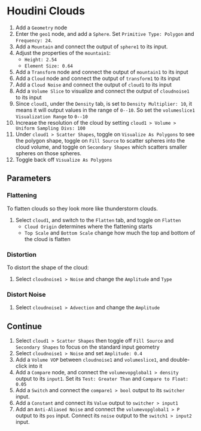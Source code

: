 # Houdini Clouds

1. Add a `Geometry` node
2. Enter the `geo1` node, and add a `Sphere`. Set `Primitive Type: Polygon` and `Frequency: 24`.
3. Add a `Mountain` and connect the output of `sphere1` to its input.
4. Adjust the properties of the `mountain1`:
    - `Height: 2.54`
    - `Element Size: 0.64`
5. Add a `Transform` node and connect the output of `mountain1` to its input
6. Add a `Cloud` node and connect the output of `transform1` to its input
7. Add a `Cloud Noise` and connect the output of `cloud1` to its input
8. Add a `Volume Slice` to visualize and connect the output of `cloudnoise1` to its input
9. Since `cloud1`, under the `Density` tab, is set to `Density Multiplier: 10`, it means it will output values in the range of `0--10`. So set the `volumeslice1` `Visualization Range` to `0--10`
10. Increase the resolution of the cloud by setting `cloud1 > Volume > Uniform Sampling Divs: 100`
11. Under `cloud1 > Scatter Shapes`, toggle on `Visualize As Polygons` to see the polygon shape, toggle on `Fill Source` to scatter spheres into the cloud volume, and toggle on `Secondary Shapes` which scatters smaller spheres on those spheres.
12. Toggle back off `Visualize As Polygons`

## Parameters

### Flattening

To flatten clouds so they look more like thunderstorm clouds.

1. Select `cloud1`, and switch to the `Flatten` tab, and toggle on `Flatten`
    - `Cloud Origin` determines where the flattening starts
    - `Top Scale` and `Bottom Scale` change how much the top and bottom of the cloud is flatten

### Distortion

To distort the shape of the cloud:

1. Select `cloudnoise1 > Noise` and change the `Amplitude` and `Type`

### Distort Noise

1. Select `cloudnoise1 > Advection` and change the `Amplitude`

## Continue

1. Select `cloud1 > Scatter Shapes` then toggle off `Fill Source` and `Secondary Shapes` to focus on the standard input geometry
2. Select `cloudnoise1 > Noise` and set `Amplitude: 0.4`
3. Add a `Volume VOP` between `cloudnoise1` and `volumeslice1`, and double-click into it
4. Add a `Compare` node, and connect the `volumevopglobal1 > density` output to its `input1`. Set its `Test: Greater Than` and `Compare to Float: 0.05`
5. Add a `Switch` and connect the `compare1 > bool` output to its `switcher` input.
6. Add a `Constant` and connect its `Value` output to `switcher > input1`
7. Add an `Anti-Aliased Noise` and connect the `volumevopglobal1 > P` output to its `pos` input. Connect its `noise` output to the `switch1 > input2` input.
